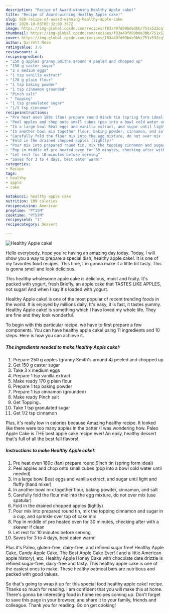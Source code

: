 ```yaml
---
description: "Recipe of Award-winning Healthy Apple cake!"
title: "Recipe of Award-winning Healthy Apple cake!"
slug: 928-recipe-of-award-winning-healthy-apple-cake
date: 2020-10-03T05:32:09.357Z
image: https://img-global.cpcdn.com/recipes/f83a49fd09bde3bb/751x532cq70/healthy-apple-cake-recipe-main-photo.jpg
thumbnail: https://img-global.cpcdn.com/recipes/f83a49fd09bde3bb/751x532cq70/healthy-apple-cake-recipe-main-photo.jpg
cover: https://img-global.cpcdn.com/recipes/f83a49fd09bde3bb/751x532cq70/healthy-apple-cake-recipe-main-photo.jpg
author: Garrett Rose
ratingvalue: 3.6
reviewcount: 4
recipeingredient:
- "250 g apples granny Smiths around 4 peeled and chopped up"
- "150 g caster sugar"
- "3 x medium eggs"
- "1 tsp vanilla extract"
- "170 g plain flour"
- "1 tsp baking powder"
- "1 tsp cinnamon grounded"
- "Pinch salt"
- " Topping"
- "1 tsp granulated sugar"
- "1/2 tsp cinnamon"
recipeinstructions:
- "Pre heat oven 180c (fan) prepare round 9inch tin (spring form ideal)"
- "Peel apples and chop onto small cubes (pop into a bowl cold water until needed)"
- "In a large bowl Beat eggs and vanilla extract, and sugar until light and fluffy (hand mixer)"
- "In another bowl mix together flour, baking powder, cinnamon, and salt"
- "Carefully fold the flour mix into the egg mixture, do not over mix (use spatular)"
- "Fold in the drained chopped apples (lightly)"
- "Pour mix into prepared round tin, mix the topping cinnamon and sugar in a cup, and sprinkle over top of cake mix"
- "Pop in middle of pre heated oven for 30 minutes, checking after with a skewer if clean"
- "Let rest for 10 minutes before serving"
- "Saves for 3 to 4 days, best eaten warm!"
categories:
- Recipe
tags:
- healthy
- apple
- cake

katakunci: healthy apple cake 
nutrition: 109 calories
recipecuisine: American
preptime: "PT15M"
cooktime: "PT57M"
recipeyield: "1"
recipecategory: Dessert

---
```



![Healthy Apple cake!](https://img-global.cpcdn.com/recipes/f83a49fd09bde3bb/751x532cq70/healthy-apple-cake-recipe-main-photo.jpg)

Hello everybody, hope you're having an amazing day today. Today, I will show you a way to prepare a special dish, healthy apple cake!. It is one of my favorites food recipes. This time, I'm gonna make it a little bit tasty. This is gonna smell and look delicious.

This healthy wholesome apple cake is delicious, moist and fruity. It&#39;s packed with yogurt, fresh Briefly, an apple cake that TASTES LIKE APPLES, not sugar! And when I say it&#39;s loaded with yogurt.

Healthy Apple cake! is one of the most popular of recent trending foods in the world. It is enjoyed by millions daily. It's easy, it is fast, it tastes yummy. Healthy Apple cake! is something which I have loved my whole life. They are fine and they look wonderful.


To begin with this particular recipe, we have to first prepare a few components. You can have healthy apple cake! using 11 ingredients and 10 steps. Here is how you can achieve it.

<!--inarticleads1-->

##### The ingredients needed to make Healthy Apple cake!:

1. Prepare 250 g apples (granny Smith&#39;s around 4) peeled and chopped up
1. Get 150 g caster sugar
1. Take 3 x medium eggs
1. Prepare 1 tsp vanilla extract
1. Make ready 170 g plain flour
1. Prepare 1 tsp baking powder
1. Prepare 1 tsp cinnamon (grounded)
1. Make ready Pinch salt
1. Get  Topping..
1. Take 1 tsp granulated sugar
1. Get 1/2 tsp cinnamon


Plus, it&#39;s really low in calories because Amazing healthy recipe. It looked like there were too many apples in the batter (I was wondering how. Paleo Apple Cake is THE best apple cake recipe ever! An easy, healthy dessert that&#39;s full of all the best fall flavors! 

<!--inarticleads2-->

##### Instructions to make Healthy Apple cake!:

1. Pre heat oven 180c (fan) prepare round 9inch tin (spring form ideal)
1. Peel apples and chop onto small cubes (pop into a bowl cold water until needed)
1. In a large bowl Beat eggs and vanilla extract, and sugar until light and fluffy (hand mixer)
1. In another bowl mix together flour, baking powder, cinnamon, and salt
1. Carefully fold the flour mix into the egg mixture, do not over mix (use spatular)
1. Fold in the drained chopped apples (lightly)
1. Pour mix into prepared round tin, mix the topping cinnamon and sugar in a cup, and sprinkle over top of cake mix
1. Pop in middle of pre heated oven for 30 minutes, checking after with a skewer if clean
1. Let rest for 10 minutes before serving
1. Saves for 3 to 4 days, best eaten warm!


Plus it&#39;s Paleo, gluten-free, dairy-free, and refined sugar free! Healthy Apple Cake, Candy Apple Cake, The Best Apple Cake Ever! ( and a little American apple history), etc. Healthy Apple Honey Cake with chocolate date drizzle is refined sugar-free, dairy-free and tasty. This healthy apple cake is one of the easiest ones to make. These healthy oatmeal bars are nutritious and packed with good values. 

So that's going to wrap it up for this special food healthy apple cake! recipe. Thanks so much for reading. I am confident that you will make this at home. There's gonna be interesting food in home recipes coming up. Don't forget to save this page in your browser, and share it to your family, friends and colleague. Thank you for reading. Go on get cooking!

